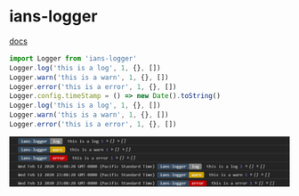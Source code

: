 # ians-logger

[docs](http://iansenne.com/ians-logger/docs)

```javascript
import Logger from 'ians-logger'
Logger.log('this is a log', 1, {}, [])
Logger.warn('this is a warn', 1, {}, [])
Logger.error('this is a error', 1, {}, [])
Logger.config.timeStamp = () => new Date().toString()
Logger.log('this is a log', 1, {}, [])
Logger.warn('this is a warn', 1, {}, [])
Logger.error('this is a error', 1, {}, [])
```

![preview of base Logger commands](/preview.png)
